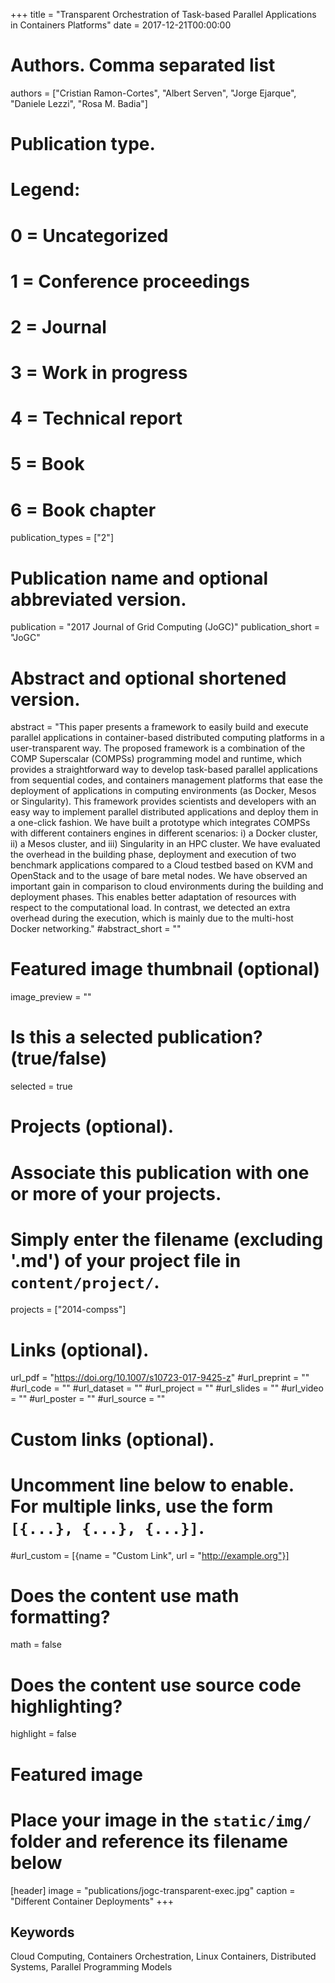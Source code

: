 +++
title = "Transparent Orchestration of Task-based Parallel Applications in Containers Platforms"
date = 2017-12-21T00:00:00

# Authors. Comma separated list
authors = ["Cristian Ramon-Cortes", "Albert Serven", "Jorge Ejarque", "Daniele Lezzi", "Rosa M. Badia"]

# Publication type.
# Legend:
# 0 = Uncategorized
# 1 = Conference proceedings
# 2 = Journal
# 3 = Work in progress
# 4 = Technical report
# 5 = Book
# 6 = Book chapter
publication_types = ["2"]

# Publication name and optional abbreviated version.
publication = "2017 Journal of Grid Computing (JoGC)"
publication_short = "JoGC"

# Abstract and optional shortened version.
abstract = "This paper presents a framework to easily build and execute parallel applications in container-based distributed computing platforms in a user-transparent way. The proposed framework is a combination of the COMP Superscalar (COMPSs) programming model and runtime, which provides a straightforward way to develop task-based parallel applications from sequential codes, and containers management platforms that ease the deployment of applications in computing environments (as Docker, Mesos or Singularity). This framework provides scientists and developers with an easy way to implement parallel distributed applications and deploy them in a one-click fashion. We have built a prototype which integrates COMPSs with different containers engines in different scenarios: i) a Docker cluster, ii) a Mesos cluster, and iii) Singularity in an HPC cluster. We have evaluated the overhead in the building phase, deployment and execution of two benchmark applications compared to a Cloud testbed based on KVM and OpenStack and to the usage of bare metal nodes. We have observed an important gain in comparison to cloud environments during the building and deployment phases. This enables better adaptation of resources with respect to the computational load. In contrast, we detected an extra overhead during the execution, which is mainly due to the multi-host Docker networking."
#abstract_short = ""

# Featured image thumbnail (optional)
image_preview = ""

# Is this a selected publication? (true/false)
selected = true

# Projects (optional).
#   Associate this publication with one or more of your projects.
#   Simply enter the filename (excluding '.md') of your project file in `content/project/`.
projects = ["2014-compss"]

# Links (optional).
url_pdf = "https://doi.org/10.1007/s10723-017-9425-z"
#url_preprint = ""
#url_code = ""
#url_dataset = ""
#url_project = ""
#url_slides = ""
#url_video = ""
#url_poster = ""
#url_source = ""

# Custom links (optional).
#   Uncomment line below to enable. For multiple links, use the form `[{...}, {...}, {...}]`.
#url_custom = [{name = "Custom Link", url = "http://example.org"}]

# Does the content use math formatting?
math = false

# Does the content use source code highlighting?
highlight = false

# Featured image
# Place your image in the `static/img/` folder and reference its filename below
[header]
image = "publications/jogc-transparent-exec.jpg"
caption = "Different Container Deployments"
+++

<h2>Keywords</h2>
Cloud Computing, Containers Orchestration, Linux Containers, Distributed Systems, Parallel Programming Models